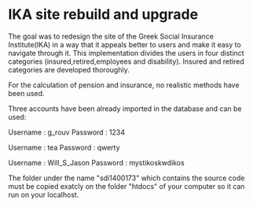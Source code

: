 # IKA site rebuild and upgrade

The goal was to redesign the site of the Greek Social Insurance Institute(IKA) in a way that it appeals better to users and make it easy to navigate through it. This implementation divides the users in four distinct categories (insured,retired,employees and disability). Insured and retired categories are developed thoroughly.

For the calculation of pension and insurance, no realistic methods have been used.

Three accounts have been already imported in the database and can be used:

Username : g_rouv 
Password : 1234

Username : tea 
Password : qwerty

Username : Will_S_Jason 
Password : mystikoskwdikos

The folder under the name "sdi1400173" which contains the source code must be copied exatcly on the folder "htdocs" of your computer so it can run on your localhost.
